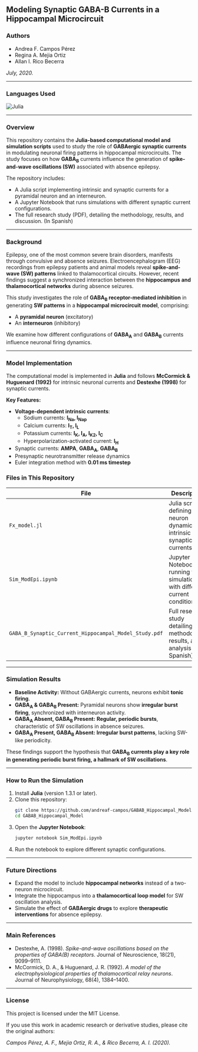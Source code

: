 ## **Modeling Synaptic GABA-B Currents in a Hippocampal Microcircuit**

### **Authors**
- Andrea F. Campos Pérez
- Regina A. Mejia Ortiz
- Allan I. Rico Becerra

*July, 2020.*

---
### Languages Used

![Julia](https://img.shields.io/badge/Language-Julia-purple?style=for-the-badge&logo=julia)

---

### **Overview**
This repository contains the **Julia-based computational model and simulation scripts** used to study the role of **GABAergic synaptic currents** in modulating neuronal firing patterns in hippocampal microcircuits. The study focuses on how **GABA<sub>B</sub>** currents influence the generation of **spike-and-wave oscillations (SW)** associated with absence epilepsy.

The repository includes:
- A Julia script implementing intrinsic and synaptic currents for a pyramidal neuron and an interneuron.
- A Jupyter Notebook that runs simulations with different synaptic current configurations.
- The full research study (PDF), detailing the methodology, results, and discussion. (In Spanish)

---

### **Background**
Epilepsy, one of the most common severe brain disorders, manifests through convulsive and absence seizures. Electroencephalogram (EEG) recordings from epilepsy patients and animal models reveal **spike-and-wave (SW) patterns** linked to thalamocortical circuits. However, recent findings suggest a synchronized interaction between the **hippocampus and thalamocortical networks** during absence seizures.

This study investigates the role of **GABA<sub>B</sub> receptor-mediated inhibition** in generating **SW patterns** in a **hippocampal microcircuit model**, comprising:
- A **pyramidal neuron** (excitatory)
- An **interneuron** (inhibitory)

We examine how different configurations of **GABA<sub>A</sub>** and **GABA<sub>B</sub>** currents influence neuronal firing dynamics.

---

### **Model Implementation**
The computational model is implemented in **Julia** and follows **McCormick & Huguenard (1992)** for intrinsic neuronal currents and **Destexhe (1998)** for synaptic currents.

**Key Features:**
- **Voltage-dependent intrinsic currents**:  
  - Sodium currents: **I<sub>Na</sub>, I<sub>Nap</sub>**  
  - Calcium currents: **I<sub>T</sub>, I<sub>L</sub>**  
  - Potassium currents: **I<sub>K</sub>, I<sub>A</sub>, I<sub>K2</sub>, I<sub>C</sub>**  
  - Hyperpolarization-activated current: **I<sub>H</sub>**
- Synaptic currents: **AMPA**, **GABA<sub>A</sub>**, **GABA<sub>B</sub>**
- Presynaptic neurotransmitter release dynamics
- Euler integration method with **0.01 ms timestep**

### **Files in This Repository**
| File | Description |
|------|------------|
| `Fx_model.jl` | Julia script defining neuron dynamics, intrinsic and synaptic currents |
| `Sim_ModEpi.ipynb` | Jupyter Notebook running the simulation with different current conditions |
| `GABA_B_Synaptic_Current_Hippocampal_Model_Study.pdf` | Full research study detailing methodology, results, and analysis (in Spanish) |

---

### **Simulation Results**
- **Baseline Activity:** Without GABAergic currents, neurons exhibit **tonic firing**.
- **GABA<sub>A</sub> & GABA<sub>B</sub> Present:** Pyramidal neurons show **irregular burst firing**, synchronized with interneuron activity.
- **GABA<sub>A</sub> Absent, GABA<sub>B</sub> Present:** **Regular, periodic bursts**, characteristic of SW oscillations in absence seizures.
- **GABA<sub>A</sub> Present, GABA<sub>B</sub> Absent:** **Irregular burst patterns**, lacking SW-like periodicity.

These findings support the hypothesis that **GABA<sub>B</sub> currents play a key role in generating periodic burst firing, a hallmark of SW oscillations**.

---

### **How to Run the Simulation**
1. Install **Julia** (version 1.3.1 or later).
2. Clone this repository:
   ```sh
   git clone https://github.com/andreaf-campos/GABAB_Hippocampal_Model.git
   cd GABAB_Hippocampal_Model
   ```
3. Open the **Jupyter Notebook**:
   ```sh
   jupyter notebook Sim_ModEpi.ipynb
   ```
4. Run the notebook to explore different synaptic configurations.

---

### **Future Directions**
- Expand the model to include **hippocampal networks** instead of a two-neuron microcircuit.
- Integrate the hippocampus into a **thalamocortical loop model** for SW oscillation analysis.
- Simulate the effect of **GABAergic drugs** to explore **therapeutic interventions** for absence epilepsy.

---

### **Main References**
- Destexhe, A. (1998). *Spike-and-wave oscillations based on the properties of GABA(B) receptors*. Journal of Neuroscience, 18(21), 9099–9111.
- McCormick, D. A., & Huguenard, J. R. (1992). *A model of the electrophysiological properties of thalamocortical relay neurons*. Journal of Neurophysiology, 68(4), 1384–1400.

---

### **License**
This project is licensed under the MIT License.

If you use this work in academic research or derivative studies, please cite the original authors:

*Campos Pérez, A. F., Mejia Ortiz, R. A., & Rico Becerra, A. I. (2020).*
